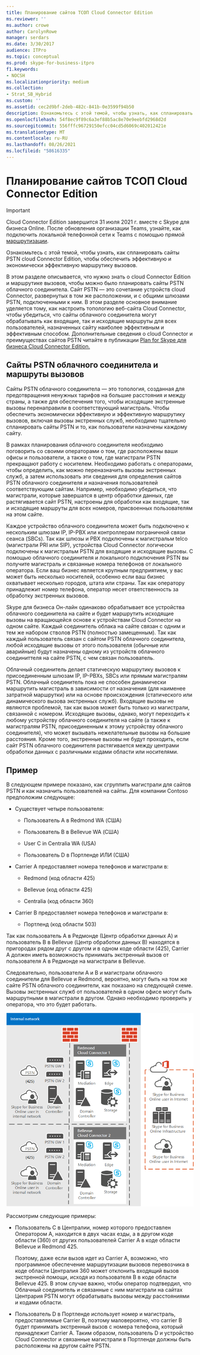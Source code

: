 ```yaml
---
title: Планирование сайтов ТСОП Cloud Connector Edition
ms.reviewer: ''
ms.author: crowe
author: CarolynRowe
manager: serdars
ms.date: 3/30/2017
audience: ITPro
ms.topic: conceptual
ms.prod: skype-for-business-itpro
f1.keywords:
- NOCSH
ms.localizationpriority: medium
ms.collection:
- Strat_SB_Hybrid
ms.custom: ''
ms.assetid: cec2d9bf-2deb-482c-841b-0e3599f94b50
description: Ознакомьтесь с этой темой, чтобы узнать, как спланировать сайты PSTN cloud Connector Edition, чтобы обеспечить эффективную и экономически эффективную маршрутику вызовов.
ms.openlocfilehash: 54f8ec9f89c6a3ef88b5ac8e70e9eebfd2968d2d
ms.sourcegitcommit: 556fffc96729150efcc04cd5d6069c402012421e
ms.translationtype: MT
ms.contentlocale: ru-RU
ms.lasthandoff: 08/26/2021
ms.locfileid: "58616335"
---
```

# <a name="plan-for-cloud-connector-edition-pstn-sites"></a>Планирование сайтов ТСОП Cloud Connector Edition

> [!Important]
> Cloud Connector Edition завершится 31 июля 2021 г. вместе с Skype для бизнеса Online. После обновления организации Teams, узнайте, как подключить локальной телефонной сети к Teams с помощью прямой [маршрутизации](/MicrosoftTeams/direct-routing-landing-page).
 
Ознакомьтесь с этой темой, чтобы узнать, как спланировать сайты PSTN cloud Connector Edition, чтобы обеспечить эффективную и экономически эффективную маршрутику вызовов.
  
В этом разделе описывается, что нужно знать о cloud Connector Edition и маршрутике вызовов, чтобы можно было планировать сайты PSTN облачного соединитела. Сайт PSTN — это сочетание устройств cloud Connector, развернутых в том же расположении, и с общими шлюзами PSTN, подключенными к ним. В этом разделе основное внимание уделяется тому, как настроить топологию веб-сайта Cloud Connector, чтобы убедиться, что сайты облачного соединитела могут обрабатывать как входящие, так и исходящие маршруты для всех пользователей, назначенных сайту наиболее эффективным и эффективным способом. Дополнительные сведения о cloud Connector и преимуществах сайтов PSTN читайте в публикации [Plan for Skype для бизнеса Cloud Connector Edition.](plan-skype-for-business-cloud-connector-edition.md) 
  
## <a name="cloud-connector-pstn-sites-and-call-routing"></a>Сайты PSTN облачного соединитела и маршруты вызовов

Сайты PSTN облачного соединитела — это топология, созданная для предотвращения ненужных тарифов на большие расстояния и между страны, а также для обеспечения того, чтобы исходящие экстренные вызовы перенаправили в соответствующий магистраль. Чтобы обеспечить экономически эффективную и эффективную маршрутику вызовов, включая вызовы экстренных служб, необходимо тщательно спланировать сайты PSTN и то, как пользователи назначены каждому сайту. 
  
В рамках планирования облачного соединителя необходимо поговорить со своими операторами о том, где расположены ваши офисы и пользователи, а также о том, где магистрали PSTN прекращают работу с носителем. Необходимо работать с операторами, чтобы определить, как можно переназначить вызовы экстренных служб, а затем использовать эти сведения для определения сайтов PSTN облачного соединителя и назначения пользователей соответствующим сайтам. Например, необходимо убедиться, что магистрали, которые завершатся в центр обработки данных, где растягивается сайт PSTN, настроены для обработки как входящие, так и исходящие маршруты для всех номеров, присвоенных пользователям на этом сайте. 
  
Каждое устройство облачного соединитела может быть подключено к нескольким шлюзам IP, IP-PBX или контроллерам пограничной связи сеанса (SBCs). Так как шлюзы и PBX подключены к магистральм telco (магистрали PRI или SIP), устройства Cloud Connector логически подключены к магистральм PSTN для входящие и исходящие вызовы. С помощью облачного соединителя и локального подключения PSTN вы получите магистраль и связанные номера телефонов от локального оператора. Если ваш бизнес является крупным предприятием, у вас может быть несколько носителей, особенно если ваш бизнес охватывает несколько городов, штата или страны. Так как оператору принадлежит номер телефона, оператор несет ответственность за обработку экстренных вызовов.
  
Skype для бизнеса Он-лайн одинаково обрабатывает все устройства облачного соединитела на сайте и будет маршрутить исходящие вызовы на вращающейся основе к устройствам Cloud Connector на одном сайте. Каждый соединитель облака на сайте связан с одним и тем же набором стволов PSTN (полностью замещенным). Так как каждый пользователь связан с сайтом PSTN облачного соединитела, любой исходящие вызовы от этого пользователя (обычные или аварийные) будут назначены одному из устройств облачного соединиттеля на сайте PSTN, с чем связан пользователь. 
  
Облачный соединитель делает статическую маршрутику вызовов к присоединенным шлюзам IP, IP-PBXs, SBCs или прямым магистралям PSTN. Облачный соединитель пока не способен динамически маршрутить магистраль в зависимости от назначения (для наименее затратной маршрутки) или на основе происхождения (статического или динамического вызова экстренных служб). Входящие вызовы не являются проблемой, так как вызов может быть только из магистрали, связанной с номером. Исходящие вызовы, однако, могут переходить к любому устройству облачного соединителя на сайте (а также к магистралям PSTN, присоединенным к этому устройству облачного соединителя), что может вызывать нежелательные вызовы на большие расстояния. Кроме того, экстренные вызовы не будут проходить, если сайт PSTN облачного соединителя растягивается между центрами обработки данных с различными кодами области или носителями.
  
## <a name="an-example"></a>Пример

В следующем примере показано, как сгруппить магистрали для сайтов PSTN и как назначить пользователей на сайты. Для компании Contoso предположим следующее:
  
- Существует четыре пользователя: 
    
  - Пользователь A в Redmond WA (США)
    
  - Пользователь B в Bellevue WA (США)
    
  - User C in Centralia WA (USA)
    
  - Пользователь D в Портленде ИЛИ (США)
    
- Carrier A предоставляет номера телефонов и магистрали в:
    
  - Redmond (код области 425)
    
  - Bellevue (код области 425)
    
  - Centralia (код области 360)
    
- Carrier B предоставляет номера телефонов и магистрали в:
    
  -  Портленд (код области 503)
    
Так как пользователь A в Редмонде (Центр обработки данных А) и пользователь B в Bellevue (Центр обработки данных B) находятся в пригородах рядом друг с другом и в одном коде области (425), Carrier A должен иметь возможность принимать экстренный вызов от пользователя A в Редмонде на магистрали в Bellevue. 
  
Следовательно, пользователи A и B и магистрали облачного соединители для Bellevue и Redmond, вероятно, могут быть на том же сайте PSTN облачного соединители, как показано на следующей схеме. Вызовы экстренных служб от пользователей в одном офисе могут быть маршрутными в магистрали в другом. Однако необходимо проверить у оператора, что это будет работать.
  
![Настройка сайтов PSTN](../../media/2659caa7-9c18-4d4f-9c7a-61d0e6a07dc3.png)
  
Рассмотрим следующие примеры:
  
- Пользователь C в Централии, номер которого предоставлен Оператором A, находится в двух часах езды, а в другом коде области (360) от других пользователей Carrier A в коде области Bellevue и Redmond 425. 
    
    Поэтому, даже если вызов идет из Carrier A, возможно, что программное обеспечение маршрутизации вызовов перевозчика в коде области Централия 360 может отклонить входящий вызов экстренной помощи, исходя из пользователя B в коде области Bellevue 425. В этом случае важно, чтобы оператор подтвердил, что Облачный соединитель и связанные с ним магистрали на сайтах Центрария PSTN могут обрабатывать вызовы между расстояниями и кодами области.
    
- Пользователь D в Портленде использует номер и магистраль, предоставляемые Carrier B, поэтому маловероятно, что carrier B будет принимать экстренный вызов с номера телефона, который принадлежит Carrier A. Таким образом, пользователь D и устройство Cloud Connector и связанные магистрали в Портленде должны быть расположены на другом сайте PSTN.
